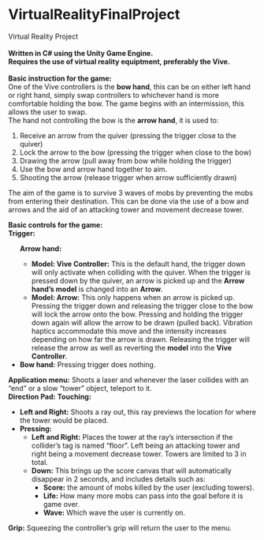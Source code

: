 # VirtualRealityFinalProject
Virtual Reality Project<br><br>
<b>Written in C# using the Unity Game Engine. <br>
Requires the use of virtual reality equiptment, preferably the Vive. <br><br>
Basic instruction for the game:</b><br>
One of the Vive controllers is the <b>bow hand</b>, this can be on either left hand or right hand, simply swap controllers to whichever hand is more comfortable holding the bow. The game begins with an intermission, this allows the user to swap.<br>
The hand not controlling the bow is the <b>arrow hand</b>, it is used to:
<ol>
<li>Receive an arrow from the quiver (pressing the trigger close to the quiver)
<li>Lock the arrow to the bow (pressing the trigger when close to the bow)
<li>Drawing the arrow (pull away from bow while holding the trigger)
<li>Use the bow and arrow hand together to aim.
<li>Shooting the arrow (release trigger when arrow sufficiently drawn)
</ol>
The aim of the game is to survive 3 waves of mobs by preventing the mobs from entering their destination. This can be done via the use of a bow and arrows and the aid of an attacking tower and movement decrease tower.<br>

<b>Basic controls for the game:</b><br>
<b>Trigger:</b> <ul>
<b>Arrow hand:</b> <ul>
<li><b>Model: Vive Controller:</b> This is the default hand, the trigger down will only activate when colliding with the quiver. When the trigger is pressed down by the quiver, an arrow is picked up and the <b>Arrow hand’s model</b> is changed into an <b>Arrow</b>.
<li><b>Model: Arrow:</b> This only happens when an arrow is picked up. Pressing the trigger down and releasing the trigger close to the bow will lock the arrow onto the bow. Pressing and holding the trigger down again will allow the arrow to be drawn (pulled back). Vibration haptics accommodate this move and the intensity increases depending on how far the arrow is drawn. Releasing the trigger will release the arrow as well as reverting the <b>model</b> into the <b>Vive Controller</b>.
</ul>
<li><b>Bow hand:</b> Pressing trigger does nothing.
</ul>
<b>Application menu:</b> Shoots a laser and whenever the laser collides with an “end” or a slow “tower” object, teleport to it.<br>
<b>Direction Pad:</b>
<b>Touching:</b> <ul>
<li><b>Left and Right:</b> Shoots a ray out, this ray previews the location for where the tower would be placed.
<li><b>Pressing:</b> <ul>
<li><b>Left and Right:</b> Places the tower at the ray’s intersection if the collider’s tag is named “floor”. Left being an attacking tower and right being a movement decrease tower. Towers are limited to 3 in total.
<li><b>Down:</b> This brings up the score canvas that will automatically disappear in 2 seconds, and includes details such as:<ul>
<li><b>Score:</b> the amount of mobs killed by the user (excluding towers).<br>
<li><b>Life:</b> How many more mobs can pass into the goal before it is game over.<br>
<li><b>Wave:</b> Which wave the user is currently on.<br>
</ul></ul></ul>
<b>Grip:</b> Squeezing the controller’s grip will return the user to the menu.<br>
